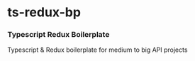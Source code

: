 # ts-redux-bp

### Typescript Redux Boilerplate

 Typescript & Redux boilerplate for medium to big API projects
